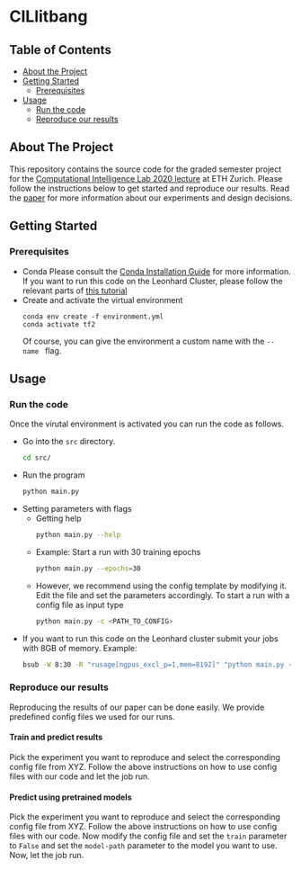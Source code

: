 # CILlitbang
## Table of Contents
* [About the Project](#about-the-project)
* [Getting Started](#getting-started)
  * [Prerequisites](#prerequisites)
* [Usage](#usage)
  * [Run the code](#run-the-code)
  * [Reproduce our results](#reproduce-our-results)
   
## About The Project
This repository contains the source code for the graded semester project for the [Computational Intelligence Lab 2020 lecture](http://da.inf.ethz.ch/teaching/2020/CIL/) at ETH Zurich.
Please follow the instructions below to get started and reproduce our results.
Read the [paper](todo) for more information about our experiments and design decisions.

## Getting Started
### Prerequisites
- Conda
  Please consult the [Conda Installation Guide](https://docs.conda.io/projects/conda/en/latest/user-guide/install/#regular-installation) for more information.
  If you want to run this code on the Leonhard Cluster, please follow the relevant parts of [this tutorial](http://kevinkle.in/jekyll/update/2019/02/28/leonhard.html)
- Create and activate the virtual environment
  ```
  conda env create -f environment.yml
  conda activate tf2
  ```
  Of course, you can give the environment a custom name with the `-- name ` flag.

## Usage
### Run the code
Once the virutal environment is activated you can run the code as follows.
- Go into the `src` directory.
  ```sh
  cd src/
  ```
- Run the program
  ```sh
  python main.py
  ```
- Setting parameters with flags
  - Getting help
    ```sh
    python main.py --help
    ```
  - Example: Start a run with 30 training epochs
    ```sh
    python main.py --epochs=30
    ```
  - However, we recommend using the config template by modifying it.
    Edit the file and set the parameters accordingly. To start a run with a config file as input type
    ```sh
    python main.py -c <PATH_TO_CONFIG>
    ```
 - If you want to run this code on the Leonhard cluster submit your jobs with 8GB of memory. Example:
   ```sh
   bsub -W 8:30 -R "rusage[ngpus_excl_p=1,mem=8192]" "python main.py -c config.cfg"
   ```
### Reproduce our results
Reproducing the results of our paper can be done easily. We provide predefined config files we used for our runs.
#### Train and predict results
Pick the experiment you want to reproduce and select the corresponding config file from XYZ. Follow the above instructions on how to use config files with our code and let the job run.
#### Predict using pretrained models
Pick the experiment you want to reproduce and select the corresponding config file from XYZ. Follow the above instructions on how to use config files with our code. Now modify the config file and set the `train` parameter to `False` and set the `model-path` parameter to the model you want to use. Now, let the job run.
